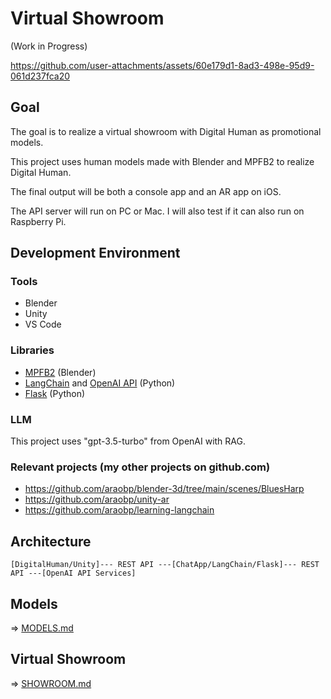 # Virtual Showroom

(Work in Progress)

https://github.com/user-attachments/assets/60e179d1-8ad3-498e-95d9-061d237fca20

## Goal

The goal is to realize a virtual showroom with Digital Human as promotional models.

This project uses human models made with Blender and MPFB2 to realize Digital Human.

The final output will be both a console app and an AR app on iOS.

The API server will run on PC or Mac. I will also test if it can also run on Raspberry Pi.

## Development Environment

### Tools

- Blender
- Unity
- VS Code

### Libraries

- [MPFB2](https://static.makehumancommunity.org/mpfb.html) (Blender)
- [LangChain](https://python.langchain.com/v0.2/docs/introduction/) and [OpenAI API](https://openai.com/index/openai-api/) (Python)
- [Flask](https://flask.palletsprojects.com/en/3.0.x/) (Python)

### LLM

This project uses "gpt-3.5-turbo" from OpenAI with RAG.

### Relevant projects (my other projects on github.com)

- https://github.com/araobp/blender-3d/tree/main/scenes/BluesHarp
- https://github.com/araobp/unity-ar
- https://github.com/araobp/learning-langchain

## Architecture

```
[DigitalHuman/Unity]--- REST API ---[ChatApp/LangChain/Flask]--- REST API ---[OpenAI API Services]
```

## Models

=> [MODELS.md](./MODELS.md)

## Virtual Showroom

=> [SHOWROOM.md](./SHOWROOM.md)


